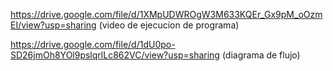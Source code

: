 https://drive.google.com/file/d/1XMpUDWROgW3M633KQEr_Gx9pM_oOzmEI/view?usp=sharing (video de ejecucion de programa)

https://drive.google.com/file/d/1dU0po-SD26jmOh8YOl9pslqrlLc862VC/view?usp=sharing (diagrama de flujo)
